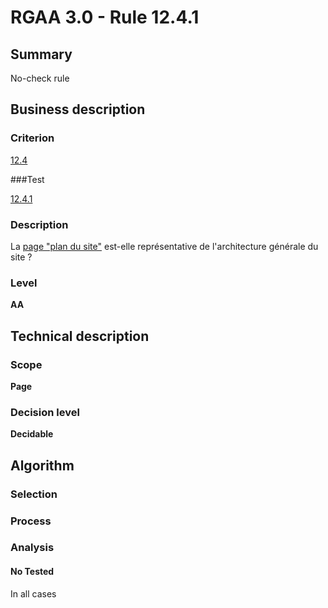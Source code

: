 # RGAA 3.0 -  Rule 12.4.1

## Summary

No-check rule

## Business description

### Criterion

[12.4](http://disic.github.io/rgaa_referentiel_en/RGAA3.0_Criteria_English_version_v1.html#crit-12-4)

###Test

[12.4.1](http://disic.github.io/rgaa_referentiel_en/RGAA3.0_Criteria_English_version_v1.html#test-12-4-1)

### Description

La <a href="http://references.modernisation.gouv.fr/referentiel-technique-0#mPlanSite">page "plan du site"</a> est-elle repr&eacute;sentative de l'architecture g&eacute;n&eacute;rale du site ?

### Level

**AA**

## Technical description

### Scope

**Page**

### Decision level

**Decidable**

## Algorithm

### Selection

### Process

### Analysis

#### No Tested 

In all cases







